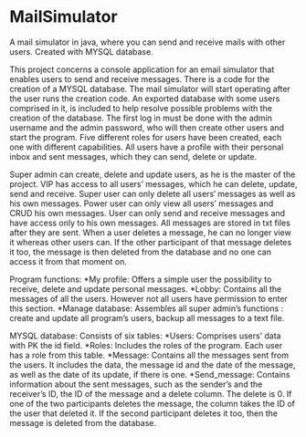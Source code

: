 # MailSimulator
A mail simulator in java, where you can send and receive mails with other users. Created with MYSQL database.

Τhis project concerns a console application for an email simulator that enables users to send and receive messages. 
There is a code for the creation of a MYSQL database. The mail simulator will start operating after the user runs the creation code. 
An exported database with some users comprised in it, is included to help resolve possible problems with the creation of the database. 
The first log in must be done with the admin username and the admin password, who will then create other users and start the program.
Five different roles for users have been created, each one with different capabilities. 
All users have a profile with their personal inbox and sent messages, which they can send, delete or update.

Super admin can create, delete and update users, as he is the master of the project.
VIP has access to all users’ messages, which he can delete, update, send and receive.
Super user can only delete all users‘ messages as well as his own messages.
Power user can only view all users’ messages and CRUD his own messages. 
User can only send and receive messages and have access only to his own messages. 
All messages are stored in txt files after they are sent. When a user deletes a message, he can no longer view it whereas other users can. 
If the other participant of that message deletes it too, the message is then deleted from the database and no one can access it from that moment on.

Program functions:
*My profile: Offers a simple user the possibility to receive, delete and update personal messages.
*Lobby: Contains all the messages of all the users. However not all users have permission to enter this section.
*Manage database: Assembles all super admin’s functions : create and update all program’s users, backup all messages to a text file.

MYSQL database: Consists of six tables:
*Users: Comprises users’ data with PK the id field.
*Roles: Includes the roles of the program. Each user has a role from this table.
*Message: Contains all the messages sent from the users. It includes the data, the message id and the date of the message, as well as the date of its update, if there is one.
*Send_message: Contains information about the sent messages, such as the sender’s and the receiver’s ID, the ID of the message and a delete column. 
The delete is 0. If one of the two participants deletes the message, the column takes the ID of the user that deleted it. 
If the second participant deletes it too, then the message is deleted from the database.
